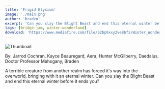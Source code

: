 ```yaml
---
title: 'Frigid Elysium'
image: './main.png'
author: 'braden'
excerpt: 'Can you slay the Blight Beast and end this eternal winter before it ends you?'
tags: [bridge-jam, winter-wonderland]
download: 'https://www.mediafire.com/file/52bp0xxy2ve8bf2/Winter_Wonderland.mcaddon/file'
---
```


![Thumbnail](/creations/frigid-elysium/main.png)

By: Jarrod Cochran, Kayce Beauregard, Aera, Hunter McGilberry, Daedalus, Doctor Professor Mahogany, Braden

A terrible creature from another realm has forced it's way into the overworld, bringing with it an eternal winter. Can you slay the Blight Beast and end this eternal winter before it ends you?
